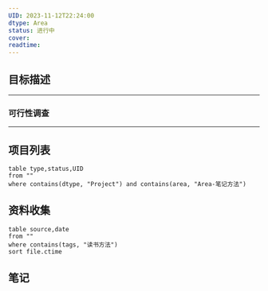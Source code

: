 ```yaml
---
UID: 2023-11-12T22:24:00
dtype: Area
status: 进行中
cover: 
readtime:
---
```


## 目标描述



---
### 可行性调查



---
## 项目列表

```dataview
table type,status,UID
from ""  
where contains(dtype, "Project") and contains(area, "Area-笔记方法")
```

## 资料收集

```dataview
table source,date
from ""
where contains(tags, "读书方法")
sort file.ctime
```

## 笔记